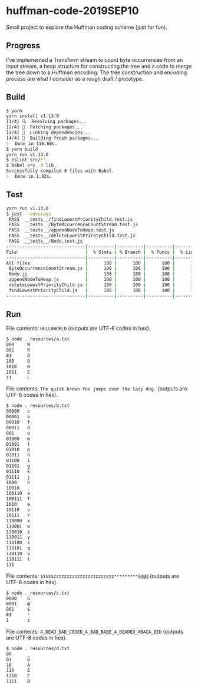 # huffman-code-2019SEP10

Small project to explore the Huffman coding scheme (just for fun).

## Progress

I've implemented a Transform stream to count byte occurrences from an input stream, a heap structure for constructing the tree and a code to merge the tree down to a Huffman encoding. The tree construction and encoding process are what I consider as a rough draft / prototype.

## Build

```bash
$ yarn
yarn install v1.13.0
[1/4] 🔍  Resolving packages...
[2/4] 🚚  Fetching packages...
[3/4] 🔗  Linking dependencies...
[4/4] 🔨  Building fresh packages...
✨  Done in 116.68s.
$ yarn build
yarn run v1.13.0
$ eslint src/**
$ babel src -d lib
Successfully compiled 8 files with Babel.
✨  Done in 1.93s.
```

## Test

```bash
yarn run v1.13.0
$ jest --coverage
 PASS  __tests__/findLowestPriorityChild.test.js
 PASS  __tests__/ByteOccurrenceCountStream.test.js
 PASS  __tests__/appendNodeToHeap.test.js
 PASS  __tests__/deleteLowestPrirotyChild.test.js
 PASS  __tests__/Node.test.js
------------------------------|----------|----------|----------|----------|-------------------|
File                          |  % Stmts | % Branch |  % Funcs |  % Lines | Uncovered Line #s |
------------------------------|----------|----------|----------|----------|-------------------|
All files                     |      100 |      100 |      100 |      100 |                   |
 ByteOccurrenceCountStream.js |      100 |      100 |      100 |      100 |                   |
 Node.js                      |      100 |      100 |      100 |      100 |                   |
 appendNodeToHeap.js          |      100 |      100 |      100 |      100 |                   |
 deleteLowestPriorityChild.js |      100 |      100 |      100 |      100 |                   |
 findLowestPriorityChild.js   |      100 |      100 |      100 |      100 |                   |
------------------------------|----------|----------|----------|----------|-------------------|
```

## Run

File contents: `HELLOWORLD` (outputs are UTF-8 codes in hex).

```bash
$ node . resources/a.txt
000     W
001     R
01      O
100     D
1010    H
1011    E
11      L
```

File contents: `The quick brown fox jumps over the lazy dog.` (outputs are UTF-8 codes in hex).

```bash
$ node . resources/b.txt
00000   c
00001   b
00010   f
00011   d
001     o
01000   m
01001   l
01010   p
01011   n
01100   i
01101   g
01110   k
01111   j
1000    h
10010   .
100110  a
100111  T
1010    e
10110   u
10111   r
110000  x
110001  w
110010  z
110011  y
110100  s
110101  q
110110  v
110111  t
111      
```

File contents: `$$$$$zzzzzzzzzzzzzzzzzzzzzzz*********G@@@` (outputs are UTF-8 codes in hex).

```bash
$ node . resources/c.txt
0000    G
0001    @
001     $
01      *
1       z
```

File contents: `A_DEAD_DAD_CEDED_A_BAD_BABE_A_BEADED_ABACA_BED` (outputs are UTF-8 codes in hex).

```bash
$ node . resources/d.txt
00      _
01      D
10      A
110     E
1110    C
1111    B
```
